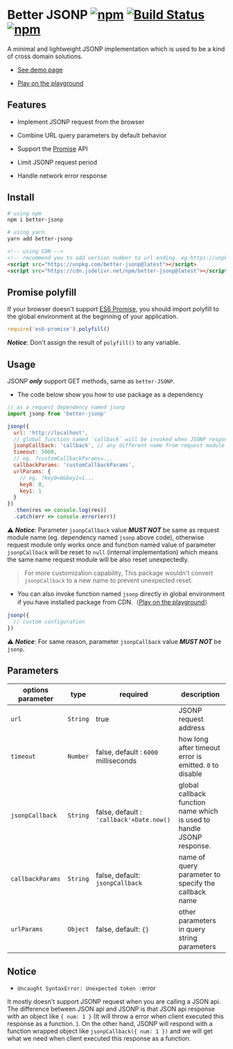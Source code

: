 # Better JSONP [![npm](https://img.shields.io/npm/v/better-jsonp.svg)](https://www.npmjs.com/package/better-jsonp) [![Build Status](https://travis-ci.org/lbwa/jsonp.svg?branch=master)](https://travis-ci.org/lbwa/jsonp) [![npm](https://img.shields.io/npm/dt/better-jsonp.svg)](https://github.com/lbwa/jsonp)

A minimal and lightweight JSONP implementation which is used to be a kind of cross domain solutions.

- [See demo page]

- [Play on the playground]

[See demo page]:https://lbwa.github.io/jsonp/

[Play on the playground]:https://jsfiddle.net/608oagxd/8/

## Features

- Implement JSONP request from the browser

- Combine URL query parameters by default behavior

- Support the [Promise] API

- Limit JSONP request period

- Handle network error response

[Promise]:https://promisesaplus.com/

## Install

```bash
# using npm
npm i better-jsonp
```

```bash
# using yarn
yarn add better-jsonp
```

```html
<!-- using CDN -->
<!-- recommend you to add version number to url ending. eg.https://unpkg.com/better-jsonp@x.y.z -->
<script src="https://unpkg.com/better-jsonp@latest"></script>
<script src="https://cdn.jsdelivr.net/npm/better-jsonp@latest"></script>
```

## Promise polyfill

If your browser doesn't support [ES6 Promise], you should import polyfill to the global environment at the beginning of your application.

```js
require('es6-promise').polyfill()
```

***Notice***: Don't assign the result of `polyfill()` to any variable.

[es6 promise]:http://www.ecma-international.org/ecma-262/#sec-promise-objects

## Usage

JSONP ***only*** support GET methods, same as `better-JSONP`.

- The code below show you how to use package as a dependency

```js
// as a request dependency named jsonp
import jsonp from 'better-jsonp'
```

```js
jsonp({
  url: 'http://localhost',
  // global function named `callback` will be invoked when JSONP response
  jsonpCallback: 'callback', // any different name from request module
  timeout: 5000,
  // eg. ?customCallbackParams=...
  callbackParams: 'customCallbackParams',
  urlParams: {
    // eg. ?key0=0&key1=1...
    key0: 0,
    key1: 1
  }
})
  .then(res => console.log(res))
  .catch(err => console.error(err))
```

⚠️ ***Notice***: Parameter `jsonpCallback` value ***MUST NOT*** be same as request module name (eg. dependency named `jsonp` above code), otherwise request module only works once and function named value of parameter `jsonpCallback` will be reset to `null` (internal implementation) which means the same name request module will be also reset unexpectedly.

> For more customization capability, This package wouldn't convert `jsonpCallback` to a new name to prevent unexpected reset.

- You can also invoke function named `jsonp` directly in global environment if you have installed package from CDN.（[Play on the playground]）

```js
jsonp({
  // custom configuration
})
```

⚠️ ***Notice***: For same reason, parameter `jsonpCallback` value ***MUST NOT*** be `jsonp`.


## Parameters

| options parameter | type | required | description |
| ----------------- | ---- | -------- | ----------- |
|   `url`  | `String` |           true           | JSONP request address |
| `timeout` | `Number` | false, default : `6000` milliseconds | how long after timeout error is emitted. `0` to disable |
| `jsonpCallback`  | `String` | false, default : `'callback'+Date.now()` | global callback function name which is used to handle JSONP response. |
| `callbackParams` | `String` | false, default: `jsonpCallback` | name of query parameter to specify the callback name |
| `urlParams` |  `Object`  | false, default: `{}` | other parameters in query string parameters |

## Notice

- `Uncaught SyntaxError: Unexpected token :`error

It mostly doesn't support JSONP request when you are calling a JSON api. The difference between JSON api and JSONP is that  JSON api response with an object like `{ num: 1 }` (It will throw a error when client executed this response as a function. ). On the other hand, JSONP will respond with a function wrapped object like `jsonpCallback({ num: 1 })` and we will get what we need when client executed this response as a function.
